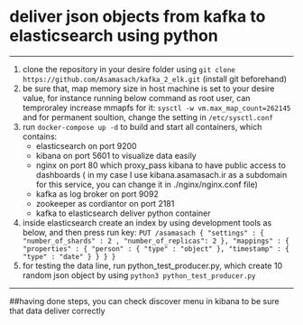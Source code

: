 # deliver json objects from kafka to elasticsearch using python
---
1. clone the repository in your desire folder using `git clone https://github.com/Asamasach/kafka_2_elk.git` (install git beforehand)
2. be sure that, map memory size in host machine is set to your desire value, for instance running below command as root user, can temproraley increase mmapfs for it: `sysctl -w vm.max_map_count=262145`
and for permanent soultion, change the setting in `/etc/sysctl.conf`
3. run `docker-compose up -d` to build and start all containers, which contains:
    - elasticsearch on port 9200
    - kibana on port 5601 to visualize data easily
    - nginx on port 80 which proxy_pass kibana to have public access to dashboards ( in my case I use kibana.asamasach.ir as a subdomain for this service, you can change it in ./nginx/nginx.conf file)
    - kafka as log broker on port 9092
    - zookeeper as cordiantor on port 2181
    - kafka to elasticsearch deliver python container
4. inside elasticsearch create an index by using development tools as below, and then press run key:
`PUT /asamasach
{
    "settings" : {
        "number_of_shards" : 2
        , "number_of_replicas": 2
    },
    "mappings" : {
        "properties" : {
            "person" : { "type" : "object" },
            "timestamp" : { "type" : "date" }
        }
    }
}`
5. for testing the data line, run python_test_producer.py, which create 10 random json object by using `python3 python_test_producer.py`

----
##having done steps, you can check discover menu in kibana to be sure that data deliver correctly 
